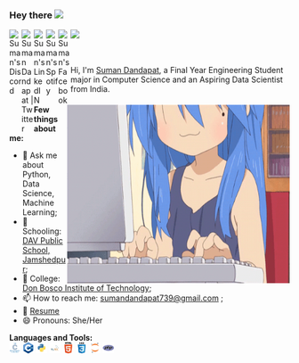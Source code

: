 ### Hey there <img src="https://media.giphy.com/media/hvRJCLFzcasrR4ia7z/giphy.gif" width="25px">
<a href="https://discordapp.com/users/770702288423092274">
  <img align="left" alt="Suman's Discord" width="22px" src="https://raw.githubusercontent.com/peterthehan/peterthehan/master/assets/discord.svg" />
</a>
<a href="https://twitter.com/sumandandapat73">
  <img align="left" alt="Suman Dandapat | Twitter" width="22px" src="https://raw.githubusercontent.com/peterthehan/peterthehan/master/assets/twitter.svg" />
</a>
<a href="https://www.linkedin.com/in/dandapatsuman/">
  <img align="left" alt="Suman's LinkedIN" width="22px" src="https://raw.githubusercontent.com/peterthehan/peterthehan/master/assets/linkedin.svg" />
</a>
<a href="https://open.spotify.com/user/31ssfokl47g5wffji2halz3s3aqe">
  <img align="left" alt="Suman's Spotify" width="22px" src="https://raw.githubusercontent.com/peterthehan/peterthehan/master/assets/spotify.svg" />
</a>
<a href="https://www.facebook.com/sumi.dandapat/">
  <img align="left" alt="Suman's Facebook" width="22px" src="https://github.com/peterthehan/peterthehan/blob/master/assets/facebook.svg" />
</a>


![](https://visitor-badge.glitch.me/badge?page_id=Suman-programmer.Suman-programmer)

<br />

Hi, I'm [Suman Dandapat](https://www.instagram.com/_.sumandandapat._/), a Final Year Engineering Student major in Computer Science and an Aspiring Data Scientist from India.
 
<img align="right" alt="GIF" src="https://github.com/Suman-programmer/Suman-programmer/blob/main/code.gif" width="400" height="320" />

**Few things about me:** 
- 💬 Ask me about Python, Data Science, Machine Learning;
- 🌱 Schooling: [DAV Public School, Jamshedpur](http://davnitjsr.org/);
- 🏢 College: [Don Bosco Institute of Technology](https://donboscobangalore.education/);
- 📫 How to reach me: sumandandapat739@gmail.com ;
- 📝 [Resume](https://drive.google.com/file/d/1Lx4qTTuMMHOckDdlvGGVqe4gP8YiTvxL/view?usp=sharing)
- 😄 Pronouns: She/Her

**Languages and Tools:** <br>
<code><img height="20" src="https://raw.githubusercontent.com/github/explore/80688e429a7d4ef2fca1e82350fe8e3517d3494d/topics/c/c.png"></code>
<code><img height="20" src="https://raw.githubusercontent.com/github/explore/80688e429a7d4ef2fca1e82350fe8e3517d3494d/topics/cpp/cpp.png"></code>
<code><img height="20" src="https://raw.githubusercontent.com/github/explore/80688e429a7d4ef2fca1e82350fe8e3517d3494d/topics/python/python.png"></code>
<code><img height="20" src="https://raw.githubusercontent.com/github/explore/80688e429a7d4ef2fca1e82350fe8e3517d3494d/topics/mysql/mysql.png"></code>
<code><img height="20" src="https://raw.githubusercontent.com/github/explore/80688e429a7d4ef2fca1e82350fe8e3517d3494d/topics/html/html.png"></code>
<code><img height="20" src="https://raw.githubusercontent.com/github/explore/80688e429a7d4ef2fca1e82350fe8e3517d3494d/topics/css/css.png"></code>
<code><img height="20" src="https://raw.githubusercontent.com/github/explore/80688e429a7d4ef2fca1e82350fe8e3517d3494d/topics/jupyter-notebook/jupyter-notebook.png"></code>
<code><img height="20" src="https://raw.githubusercontent.com/github/explore/80688e429a7d4ef2fca1e82350fe8e3517d3494d/topics/php/php.png"></code>




